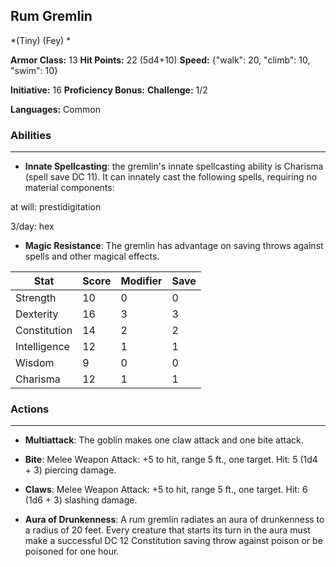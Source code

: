 ## Rum Gremlin
*(Tiny) (Fey) *

**Armor Class:** 13
**Hit Points:** 22 (5d4+10)
**Speed:** {"walk": 20, "climb": 10, "swim": 10}

**Initiative:** 16
**Proficiency Bonus:**
**Challenge:** 1/2

**Languages:** Common

### Abilities
 --- 
- **Innate Spellcasting**: the gremlin's innate spellcasting ability is Charisma (spell save DC 11). It can innately cast the following spells, requiring no material components:

at will: prestidigitation

3/day: hex

- **Magic Resistance**: The gremlin has advantage on saving throws against spells and other magical effects.



| Stat | Score | Modifier | Save |
| ---- | ---- | ---- | ---- |
| Strength | 10 | 0 | 0 |
| Dexterity | 16 | 3 | 3 |
| Constitution | 14 | 2 | 2 |
| Intelligence | 12 | 1 | 1 |
| Wisdom | 9 | 0 | 0 |
| Charisma | 12 | 1 | 1 |

### Actions
 --- 
- **Multiattack**: The goblin makes one claw attack and one bite attack.

- **Bite**: Melee Weapon Attack: +5 to hit, range 5 ft., one target. Hit: 5 (1d4 + 3) piercing damage.

- **Claws**: Melee Weapon Attack: +5 to hit, range 5 ft., one target. Hit: 6 (1d6 + 3) slashing damage.

- **Aura of Drunkenness**: A rum gremlin radiates an aura of drunkenness to a radius of 20 feet. Every creature that starts its turn in the aura must make a successful DC 12 Constitution saving throw against poison or be poisoned for one hour.

